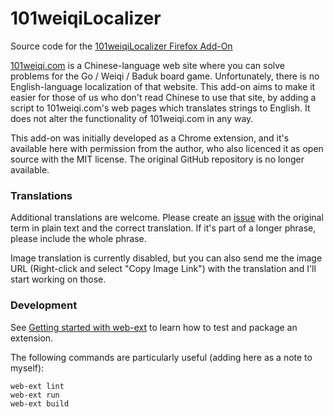 101weiqiLocalizer
=================

Source code for the [101weiqiLocalizer Firefox Add-On](https://addons.mozilla.org/en-CA/firefox/addon/101weiqilocalizer/)

[101weiqi.com](https://www.101weiqi.com/) is a Chinese-language web site where you can solve problems for the Go / Weiqi / Baduk board game. Unfortunately, there is no English-language localization of that website. This add-on aims to make it easier for those of us who don't read Chinese to use that site, by adding a script to 101weiqi.com's web pages which translates strings to English. It does not alter the functionality of 101weiqi.com in any way.

This add-on was initially developed as a Chrome extension, and it's available here with permission from the author, who also licenced it as open source with the MIT license. The original GitHub repository is no longer available.

### Translations

Additional translations are welcome. Please create an [issue](https://github.com/bani/101weiqiLocalizer/issues) with the original term in plain text and the correct translation. If it's part of a longer phrase, please include the whole phrase.

Image translation is currently disabled, but you can also send me the image URL (Right-click and select "Copy Image Link") with the translation and I'll start working on those.

### Development

See [Getting started with web-ext](https://extensionworkshop.com/documentation/develop/getting-started-with-web-ext/) to learn how to test and package an extension.

The following commands are particularly useful (adding here as a note to myself):
```
web-ext lint
web-ext run
web-ext build
```
